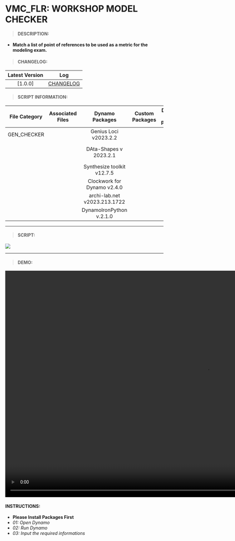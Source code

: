 # VMC_FLR: WORKSHOP MODEL CHECKER

> #### DESCRIPTION: 
- **Match a list of point of references to be used as a metric for the modeling exam.**

> #### CHANGELOG:

| Latest Version | Log |
| :-------: | :----: | 
|[1.0.0] | [CHANGELOG](/_scripts/_general/CHECKER/changelog/GEN_WorkshopChecker_Checking.md)

> #### SCRIPT INFORMATION: 

| File Category| Associated Files | Dynamo Packages | Custom Packages | Dynamo Player Package | Revit Version | Author | Modified By | File Name & Location
| :-------: | :----: | :---: | :---: | :---: | :---: | :---: | :--: | :--: 
| GEN_CHECKER |  | Genius Loci v2023.2.2|  |  | Revit 2023 | Melvin Tuliao | | GEN_WorkshopChecker_Checking
| | | DAta-Shapes v 2023.2.1| | | | | | (https://bimcapcom.sharepoint.com/:u:/s/BCP-Main/EdOUD9G78nFOnkS8GZ009lwB5E9c_QLuKnWZnTbOcEX90Q?e=UHQRhX)
| | | Synthesize toolkit v12.7.5| | | | | | 
| | | Clockwork for Dynamo v2.4.0| | | | | | 
| | | archi-lab.net v2023.213.1722| | | | | | 
| | | DynamoIronPython v.2.1.0| | | | | | 

----------------------------------------------------------------
> #### SCRIPT: 
<img src="./_scripts/_general/CHECKER/images/GEN_WorkshopChecker_Checking.png">


------------------------------------------------------------------------------

> #### **DEMO**: 

<video width="1280" height="720" controls>
 <source src="./_scripts/_general/CHECKER/demo/GEN_WorkshopChecker_Checking.mp4" type="video/mp4">
</video>

#### INSTRUCTIONS: 
- **Please Install Packages First**
- *01: Open Dynamo*
- *02: Run Dynamo*
- *03: Input the required informations*
